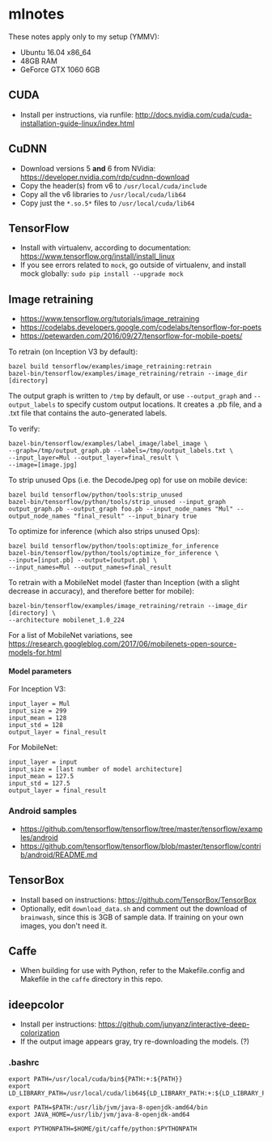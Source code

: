 # mlnotes

These notes apply only to my setup (YMMV):
* Ubuntu 16.04 x86_64
* 48GB RAM
* GeForce GTX 1060 6GB

## CUDA

* Install per instructions, via runfile: http://docs.nvidia.com/cuda/cuda-installation-guide-linux/index.html

## CuDNN

* Download versions 5 **and** 6 from NVidia: https://developer.nvidia.com/rdp/cudnn-download
* Copy the header(s) from v6 to `/usr/local/cuda/include`
* Copy all the v6 libraries to `/usr/local/cuda/lib64`
* Copy just the `*.so.5*` files to `/usr/local/cuda/lib64`

## TensorFlow

* Install with virtualenv, according to documentation: https://www.tensorflow.org/install/install_linux
* If you see errors related to `mock`, go outside of virtualenv, and install mock globally: `sudo pip install --upgrade mock`

## Image retraining

* https://www.tensorflow.org/tutorials/image_retraining
* https://codelabs.developers.google.com/codelabs/tensorflow-for-poets
* https://petewarden.com/2016/09/27/tensorflow-for-mobile-poets/

To retrain (on Inception V3 by default):
```
bazel build tensorflow/examples/image_retraining:retrain
bazel-bin/tensorflow/examples/image_retraining/retrain --image_dir [directory]
```
The output graph is written to `/tmp` by default, or use `--output_graph` and `--output_labels` to
specify custom output locations. It creates a .pb file, and a .txt file that contains the auto-generated labels.

To verify:
```
bazel-bin/tensorflow/examples/label_image/label_image \
--graph=/tmp/output_graph.pb --labels=/tmp/output_labels.txt \
--input_layer=Mul --output_layer=final_result \
--image=[image.jpg]
```

To strip unused Ops (i.e. the DecodeJpeg op) for use on mobile device:
```
bazel build tensorflow/python/tools:strip_unused
bazel-bin/tensorflow/python/tools/strip_unused --input_graph output_graph.pb --output_graph foo.pb --input_node_names "Mul" --output_node_names "final_result" --input_binary true
```

To optimize for inference (which also strips unused Ops):
```
bazel build tensorflow/python/tools:optimize_for_inference
bazel-bin/tensorflow/python/tools/optimize_for_inference \
--input=[input.pb] --output=[output.pb] \
--input_names=Mul --output_names=final_result
```

To retrain with a MobileNet model (faster than Inception (with a slight decrease in accuracy),
and therefore better for mobile):
```
bazel-bin/tensorflow/examples/image_retraining/retrain --image_dir [directory] \
--architecture mobilenet_1.0_224
```
For a list of MobileNet variations, see https://research.googleblog.com/2017/06/mobilenets-open-source-models-for.html

#### Model parameters

For Inception V3:
```
input_layer = Mul
input_size = 299
input_mean = 128
input_std = 128
output_layer = final_result
```

For MobileNet:
```
input_layer = input
input_size = [last number of model architecture]
input_mean = 127.5
input_std = 127.5
output_layer = final_result
```

### Android samples

* https://github.com/tensorflow/tensorflow/tree/master/tensorflow/examples/android
* https://github.com/tensorflow/tensorflow/blob/master/tensorflow/contrib/android/README.md

## TensorBox

* Install based on instructions: https://github.com/TensorBox/TensorBox
* Optionally, edit `download_data.sh` and comment out the download of `brainwash`, since this is
3GB of sample data. If training on your own images, you don't need it.

## Caffe

* When building for use with Python, refer to the Makefile.config and Makefile in the `caffe` directory in this repo.

## ideepcolor

* Install per instructions: https://github.com/junyanz/interactive-deep-colorization
* If the output image appears gray, try re-downloading the models. (?)

### .bashrc

```
export PATH=/usr/local/cuda/bin${PATH:+:${PATH}}
export LD_LIBRARY_PATH=/usr/local/cuda/lib64${LD_LIBRARY_PATH:+:${LD_LIBRARY_PATH}}

export PATH=$PATH:/usr/lib/jvm/java-8-openjdk-amd64/bin
export JAVA_HOME=/usr/lib/jvm/java-8-openjdk-amd64

export PYTHONPATH=$HOME/git/caffe/python:$PYTHONPATH
```
